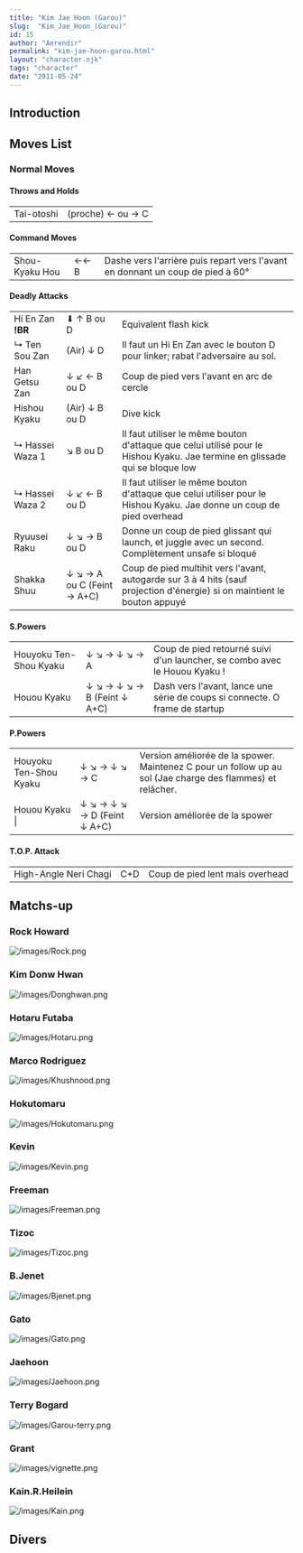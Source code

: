 ```yaml
---
title: "Kim Jae Hoon (Garou)"
slug:  "Kim_Jae_Hoon_(Garou)"
id: 15
author: "Aerendir"
permalink: "kim-jae-hoon-garou.html"
layout: "character.njk"
tags: "character"
date: "2011-05-24"
---
```


## Introduction

## Moves List

### Normal Moves

#### Throws and Holds

|            |                   |
|------------|-------------------|
| Tai-otoshi | (proche) ← ou → C |

#### Command Moves

|                |      |                                                                                |
|----------------|------|--------------------------------------------------------------------------------|
| Shou-Kyaku Hou | ←← B | Dashe vers l'arrière puis repart vers l'avant en donnant un coup de pied à 60° |

#### Deadly Attacks

|                   |                            |                                                                                                                             |
|-------------------|----------------------------|-----------------------------------------------------------------------------------------------------------------------------|
| Hi En Zan **!BR** | ⬇ ↑ B ou D                 | Equivalent flash kick                                                                                                       |
| ↳ Ten Sou Zan     | (Air) ↓ D                  | Il faut un Hi En Zan avec le bouton D pour linker; rabat l'adversaire au sol.                                               |
| Han Getsu Zan     | ↓ ↙ ← B ou D               | Coup de pied vers l'avant en arc de cercle                                                                                  |
| Hishou Kyaku      | (Air) ↓ B ou D             | Dive kick                                                                                                                   |
| ↳ Hassei Waza 1   | ↘ B ou D                   | Il faut utiliser le même bouton d'attaque que celui utilisé pour le Hishou Kyaku. Jae termine en glissade qui se bloque low |
| ↳ Hassei Waza 2   | ↓ ↙ ← B ou D               | Il faut utiliser le même bouton d'attaque que celui utiliser pour le Hishou Kyaku. Jae donne un coup de pied overhead       |
| Ryuusei Raku      | ↓ ↘ → B ou D               | Donne un coup de pied glissant qui launch, et juggle avec un second. Complètement unsafe si bloqué                          |
| Shakka Shuu       | ↓ ↘ → A ou C (Feint → A+C) | Coup de pied multihit vers l'avant, autogarde sur 3 à 4 hits (sauf projection d'énergie) si on maintient le bouton appuyé   |

#### S.Powers

|                        |                             |                                                                             |
|------------------------|-----------------------------|-----------------------------------------------------------------------------|
| Houyoku Ten-Shou Kyaku | ↓ ↘ → ↓ ↘ → A               | Coup de pied retourné suivi d'un launcher, se combo avec le Houou Kyaku !   |
| Houou Kyaku            | ↓ ↘ → ↓ ↘ → B (Feint ↓ A+C) | Dash vers l'avant, lance une série de coups si connecte. O frame de startup |

#### P.Powers

|                        |                             |                                                                                                            |
|------------------------|-----------------------------|------------------------------------------------------------------------------------------------------------|
| Houyoku Ten-Shou Kyaku | ↓ ↘ → ↓ ↘ → C               | Version améliorée de la spower. Maintenez C pour un follow up au sol (Jae charge des flammes) et relâcher. |
| Houou Kyaku \|         | ↓ ↘ → ↓ ↘ → D (Feint ↓ A+C) | Version améliorée de la spower                                                                             |

#### T.O.P. Attack

|                       |     |                                 |
|-----------------------|-----|---------------------------------|
| High-Angle Neri Chagi | C+D | Coup de pied lent mais overhead |

## Matchs-up

### Rock Howard

![](/images/Rock.png "/images/Rock.png")

### Kim Donw Hwan

![](/images/Donghwan.png "/images/Donghwan.png")

### Hotaru Futaba

![](/images/Hotaru.png "/images/Hotaru.png")

### Marco Rodriguez

![](/images/Khushnood.png "/images/Khushnood.png")

### Hokutomaru

![](/images/Hokutomaru.png "/images/Hokutomaru.png")

### Kevin

![](/images/Kevin.png "/images/Kevin.png")

### Freeman

![](/images/Freeman.png "/images/Freeman.png")

### Tizoc

![](/images/Tizoc.png "/images/Tizoc.png")

### B.Jenet

![](/images/Bjenet.png "/images/Bjenet.png")

### Gato

![](/images/Gato.png "/images/Gato.png")

### Jaehoon

![](/images/Jaehoon.png "/images/Jaehoon.png")

### Terry Bogard

![](/images/Garou-terry.png "/images/Garou-terry.png")

### Grant

![](/images/vignette.png "/images/vignette.png")

### Kain.R.Heilein

![](/images/Kain.png "/images/Kain.png")

## Divers
